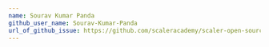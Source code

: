 ```yaml
---
name: Sourav Kumar Panda
github_user_name: Sourav-Kumar-Panda
url_of_github_issue: https://github.com/scaleracademy/scaler-open-source-september-challenge/issues/855
---
```

